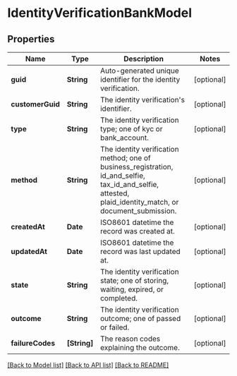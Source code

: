 # IdentityVerificationBankModel

## Properties
Name | Type | Description | Notes
------------ | ------------- | ------------- | -------------
**guid** | **String** | Auto-generated unique identifier for the identity verification. | [optional] 
**customerGuid** | **String** | The identity verification&#39;s identifier. | [optional] 
**type** | **String** | The identity verification type; one of kyc or bank_account. | [optional] 
**method** | **String** | The identity verification method; one of business_registration, id_and_selfie, tax_id_and_selfie, attested, plaid_identity_match, or document_submission. | [optional] 
**createdAt** | **Date** | ISO8601 datetime the record was created at. | [optional] 
**updatedAt** | **Date** | ISO8601 datetime the record was last updated at. | [optional] 
**state** | **String** | The identity verification state; one of storing, waiting, expired, or completed. | [optional] 
**outcome** | **String** | The identity verification outcome; one of passed or failed. | [optional] 
**failureCodes** | **[String]** | The reason codes explaining the outcome. | [optional] 

[[Back to Model list]](../README.md#documentation-for-models) [[Back to API list]](../README.md#documentation-for-api-endpoints) [[Back to README]](../README.md)


